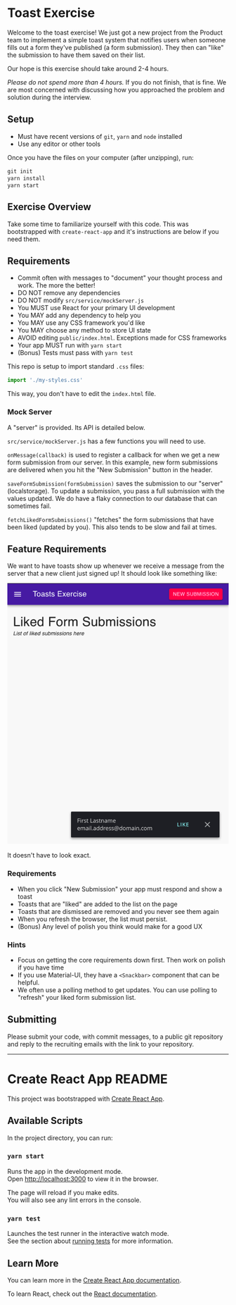# Toast Exercise

Welcome to the toast exercise! We just got a new project from the Product team to implement
a simple toast system that notifies users when someone fills out a form they've published (a form submission).
They then can "like" the submission to have them saved on their list.

Our hope is this exercise should take around 2-4 hours.  

_Please do not spend more than 4 hours._  If you do not finish, that is fine.  We are 
most concerned with discussing how you approached the problem and solution during the
interview.

## Setup

* Must have recent versions of `git`, `yarn` and `node` installed
* Use any editor or other tools

Once you have the files on your computer (after unzipping), run:

```
git init
yarn install
yarn start
```

## Exercise Overview

Take some time to familiarize yourself with this code. This was bootstrapped with `create-react-app`
and it's instructions are below if you need them.

## Requirements

* Commit often with messages to "document" your thought process and work. The more the better!
* DO NOT remove any dependencies
* DO NOT modify `src/service/mockServer.js`
* You MUST use React for your primary UI development
* You MAY add any dependency to help you
* You MAY use any CSS framework you'd like
* You MAY choose any method to store UI state
* AVOID editing `public/index.html`. Exceptions made for CSS frameworks
* Your app MUST run with `yarn start`
* (Bonus) Tests must pass with `yarn test`

This repo is setup to import standard `.css` files:

```js
import './my-styles.css'
```

This way, you don't have to edit the `index.html` file.

### Mock Server

A "server" is provided. Its API is detailed below.

`src/service/mockServer.js` has a few functions you will need to use.

`onMessage(callback)` is used to register a callback for when we get a new form submission from
our server. In this example, new form submissions are delivered when you hit the "New Submission"
button in the header.

`saveFormSubmission(formSubmission)` saves the submission to our "server" (localstorage). To update
a submission, you pass a full submission with the values updated. We do have a flaky connection
to our database that can sometimes fail.

`fetchLikedFormSubmissions()` "fetches" the form submissions that have been liked (updated by you).
This also tends to be slow and fail at times.

## Feature Requirements

We want to have toasts show up whenever we receive a message from the server that a new client just
signed up! It should look like something like:

![Image of Prototype](prototype.png)

It doesn't have to look exact.

### Requirements

* When you click "New Submission" your app must respond and show a toast
* Toasts that are "liked" are added to the list on the page
* Toasts that are dismissed are removed and you never see them again
* When you refresh the browser, the list must persist.
* (Bonus) Any level of polish you think would make for a good UX


### Hints

* Focus on getting the core requirements down first.  Then work on polish if you have time
* If you use Material-UI, they have a `<Snackbar>` component that can be helpful.
* We often use a polling method to get updates.  You can use polling to "refresh" your 
liked form submission list.


## Submitting 

Please submit your code, with commit messages, to a public git repository and reply to
the recruiting emails with the link to your repository.

------------------------

Create React App README
================

This project was bootstrapped with [Create React App](https://github.com/facebook/create-react-app).

## Available Scripts

In the project directory, you can run:

### `yarn start`

Runs the app in the development mode.<br />
Open [http://localhost:3000](http://localhost:3000) to view it in the browser.

The page will reload if you make edits.<br />
You will also see any lint errors in the console.

### `yarn test`

Launches the test runner in the interactive watch mode.<br />
See the section about [running tests](https://facebook.github.io/create-react-app/docs/running-tests) for more information.

## Learn More

You can learn more in the [Create React App documentation](https://facebook.github.io/create-react-app/docs/getting-started).

To learn React, check out the [React documentation](https://reactjs.org/).
